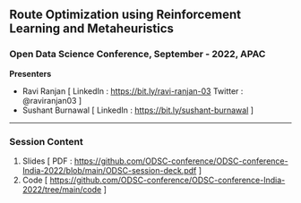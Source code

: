 ## Route Optimization using Reinforcement Learning and Metaheuristics

### Open Data Science Conference,  September - 2022,  APAC

**Presenters**
- Ravi Ranjan [ LinkedIn : https://bit.ly/ravi-ranjan-03  Twitter : @raviranjan03  ]
- Sushant Burnawal [ LinkedIn : https://bit.ly/sushant-burnawal ]

--- 

### Session Content

1. Slides [ PDF : https://github.com/ODSC-conference/ODSC-conference-India-2022/blob/main/ODSC-session-deck.pdf ]
3. Code [ https://github.com/ODSC-conference/ODSC-conference-India-2022/tree/main/code ]
